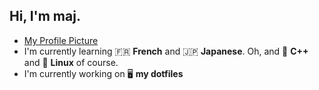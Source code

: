 ## Hi, I'm maj.

- [My Profile Picture](https://www.bilibili.com/blackboard/activity-Mz9T5bO5Q3.html?id=108095&type=dlc&f_source=social&from=official)
- I'm currently learning 🇫🇷 **French** and 🇯🇵 **Japanese**. Oh, and 📘 **C++** and 🐧 **Linux** of course.
- I'm currently working on 🖥️ **my dotfiles**
